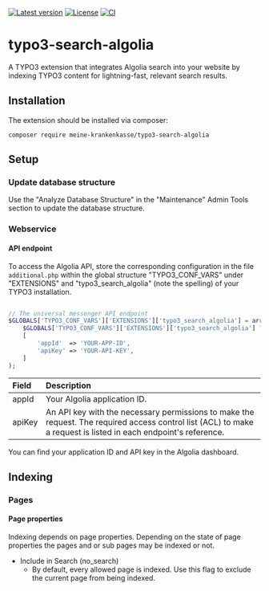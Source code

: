 [![Latest version](https://img.shields.io/github/v/release/meine-krankenkasse/typo3-search-algolia?sort=semver)](https://github.com/meine-krankenkasse/typo3-search-algolia/releases/latest)
[![License](https://img.shields.io/github/license/meine-krankenkasse/typo3-search-algolia)](https://github.com/meine-krankenkasse/typo3-search-algolia/blob/main/LICENSE)
[![CI](https://github.com/meine-krankenkasse/typo3-search-algolia/actions/workflows/ci.yml/badge.svg)](https://github.com/meine-krankenkasse/typo3-search-algolia/actions/workflows/ci.yml)


# typo3-search-algolia
A TYPO3 extension that integrates Algolia search into your website by indexing TYPO3 content for lightning-fast, 
relevant search results.


## Installation
The extension should be installed via composer:

``composer require meine-krankenkasse/typo3-search-algolia``


## Setup
### Update database structure
Use the "Analyze Database Structure" in the "Maintenance" Admin Tools section to update the database structure.

### Webservice

#### API endpoint
To access the Algolia API, store the corresponding configuration in the file `additional.php` within the
global structure "TYPO3_CONF_VARS" under "EXTENSIONS" and "typo3_search_algolia" (note the spelling) of your TYPO3 installation.

```php

// The universal messenger API endpoint
$GLOBALS['TYPO3_CONF_VARS']['EXTENSIONS']['typo3_search_algolia'] = array_merge(
    $GLOBALS['TYPO3_CONF_VARS']['EXTENSIONS']['typo3_search_algolia'] ?? [],
    [
        'appId'  => 'YOUR-APP-ID',
        'apiKey' => 'YOUR-API-KEY',
    ]
);
```

| Field  | Description                                                                                                                                                      |
|:-------|:-----------------------------------------------------------------------------------------------------------------------------------------------------------------|
| appId  | Your Algolia application ID.                                                                                                                                     |
| apiKey | An API key with the necessary permissions to make the request. The required access control list (ACL) to make a request is listed in each endpoint's reference.  |

You can find your application ID and API key in the Algolia dashboard.


## Indexing
### Pages
#### Page properties
Indexing depends on page properties. Depending on the state of page properties the pages and
or sub pages may be indexed or not.

- Include in Search (no_search)
  - By default, every allowed page is indexed. Use this flag to exclude the current page from being indexed.
   
